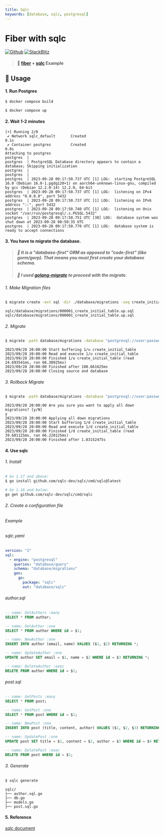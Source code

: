 ```yaml
---
title: Sqlc
keywords: [database, sqlc, postgresql]
---
```


# Fiber with sqlc

[![Github](https://img.shields.io/static/v1?label=&message=Github&color=2ea44f&style=for-the-badge&logo=github)](https://github.com/gofiber/recipes/tree/master/sqlc) [![StackBlitz](https://img.shields.io/static/v1?label=&message=StackBlitz&color=2ea44f&style=for-the-badge&logo=StackBlitz)](https://stackblitz.com/github/gofiber/recipes/tree/master/sqlc)

> #### 🎯 [fiber](https://github.com/gofiber/fiber) + [sqlc](https://github.com/sqlc-dev/sqlc) Example

## 👀 Usage
#### 1. Run Postgres
```bash
$ docker compose build
```
```bash
$ docker compose up
```
#### 2. Wait 1-2 minutes
```console
[+] Running 2/0
 ✔ Network sqlc_default       Created                                                                             0.1s
 ✔ Container postgres         Created                                                                             0.0s
Attaching to postgres
postgres  |
postgres  | PostgreSQL Database directory appears to contain a database; Skipping initialization
postgres  |
postgres  |
postgres  | 2023-09-28 09:17:50.737 UTC [1] LOG:  starting PostgreSQL 16.0 (Debian 16.0-1.pgdg120+1) on aarch64-unknown-linux-gnu, compiled by gcc (Debian 12.2.0-14) 12.2.0, 64-bit
postgres  | 2023-09-28 09:17:50.737 UTC [1] LOG:  listening on IPv4 address "0.0.0.0", port 5432
postgres  | 2023-09-28 09:17:50.737 UTC [1] LOG:  listening on IPv6 address "::", port 5432
postgres  | 2023-09-28 09:17:50.740 UTC [1] LOG:  listening on Unix socket "/var/run/postgresql/.s.PGSQL.5432"
postgres  | 2023-09-28 09:17:50.751 UTC [30] LOG:  database system was shut down at 2023-09-28 08:50:35 UTC
postgres  | 2023-09-28 09:17:50.770 UTC [1] LOG:  database system is ready to accept connections
```
#### 3. You have to migrate the database.
> ##### 🎯 It is a "database-first" ORM as opposed to "code-first" (like gorm/gorp). That means you must first create your database schema.
> ##### 🎯 I used [golang-migrate](https://github.com/golang-migrate/migrate) to proceed with the migrate.
###### 1. Make Migration files
```bash
$ migrate create -ext sql -dir ./database/migrations -seq create_initial_table
```
```console
sqlc/database/migrations/000001_create_initial_table.up.sql
sqlc/database/migrations/000001_create_initial_table.up.sql
```
###### 2. Migrate
```bash
$ migrate -path database/migrations -database "postgresql://user:password@localhost:5432/fiber_demo?sslmode=disable" -verbose up
```
```console
2023/09/28 20:00:00 Start buffering 1/u create_initial_table
2023/09/28 20:00:00 Read and execute 1/u create_initial_table
2023/09/28 20:00:00 Finished 1/u create_initial_table (read 24.693541ms, ran 68.30925ms)
2023/09/28 20:00:00 Finished after 100.661625ms
2023/09/28 20:00:00 Closing source and database
```
###### 3. Rollback Migrate
```bash
$ migrate -path database/migrations -database "postgresql://user:password@localhost:5432/fiber_demo?sslmode=disable" -verbose down
```
```console
2023/09/28 20:00:00 Are you sure you want to apply all down migrations? [y/N]
y
2023/09/28 20:00:00 Applying all down migrations
2023/09/28 20:00:00 Start buffering 1/d create_initial_table
2023/09/28 20:00:00 Read and execute 1/d create_initial_table
2023/09/28 20:00:00 Finished 1/d create_initial_table (read 39.681125ms, ran 66.220125ms)
2023/09/28 20:00:00 Finished after 1.83152475s
```
#### 4. Use sqlc
###### 1. Install
```bash
# Go 1.17 and above:
$ go install github.com/sqlc-dev/sqlc/cmd/sqlc@latest

# Go 1.16 and below:
go get github.com/sqlc-dev/sqlc/cmd/sqlc
```
###### 2. Create a configuration file
###### Example
###### sqlc.yaml
```yaml
version: "2"
sql:
  - engine: "postgresql"
    queries: "database/query"
    schema: "database/migrations"
    gen:
      go:
        package: "sqlc"
        out: "database/sqlc"
```
###### author.sql
```sql
-- name: GetAuthors :many
SELECT * FROM author;

-- name: GetAuthor :one
SELECT * FROM author WHERE id = $1;

-- name: NewAuthor :one
INSERT INTO author (email, name) VALUES ($1, $2) RETURNING *;

-- name: UpdateAuthor :one
UPDATE author SET email = $1, name = $2 WHERE id = $3 RETURNING *;

-- name: DeleteAuthor :exec
DELETE FROM author WHERE id = $1;
```
###### post.sql
```sql
-- name: GetPosts :many
SELECT * FROM post;

-- name: GetPost :one
SELECT * FROM post WHERE id = $1;

-- name: NewPost :one
INSERT INTO post (title, content, author) VALUES ($1, $2, $3) RETURNING *;

-- name: UpdatePost :one
UPDATE post SET title = $1, content = $2, author = $3 WHERE id = $4 RETURNING *;

-- name: DeletePost :exec
DELETE FROM post WHERE id = $1;

```
###### 3. Generate
```bash
$ sqlc generate
```
```text
sqlc/
├── author.sql.go
├── db.go
├── models.go
├── post.sql.go
```
#### 5. Reference
[sqlc document](https://docs.sqlc.dev/en/stable/)
